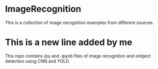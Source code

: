 # ImageRecognition
This is a collection of image recognition examples from different sources.
# This is a new line added by me
This repo contains /py and .ipynb files of image recognition and onbject detection using CNN and YOLO.
